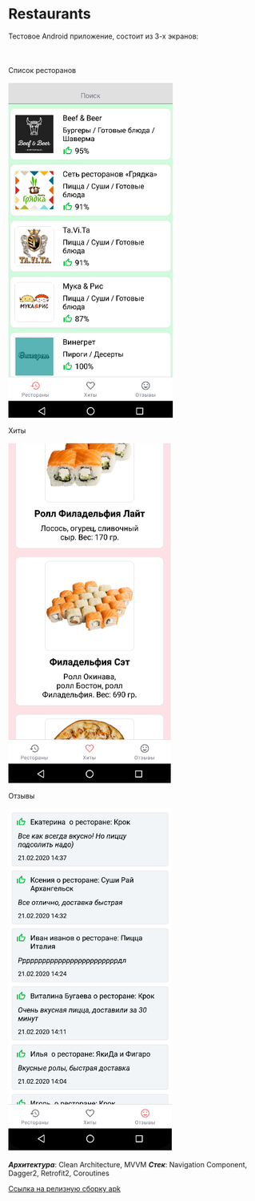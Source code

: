 # Restaurants

Тестовое Android приложение, состоит из 3-х экранов:   
\
\
\
Cписок ресторанов
\
\
![alt text](https://github.com/AndreiProject/Restaurants/blob/stable/Restaurants/screens/restaurants_screen.png)

Хиты
\
\
![alt text](https://github.com/AndreiProject/Restaurants/blob/stable/Restaurants/screens/hits_screen.png)

Отзывы 
\
\
![alt text](https://github.com/AndreiProject/Restaurants/blob/stable/Restaurants/screens/reviews_screen.png)
\
\
___Архитектура___: Clean Architecture, MVVM
___Стек___: Navigation Component, Dagger2, Retrofit2, Coroutines   
 
[Ссылка на релизную сборку apk](https://github.com/AndreiProject/Restaurants/tree/stable/Restaurants/app/release)
